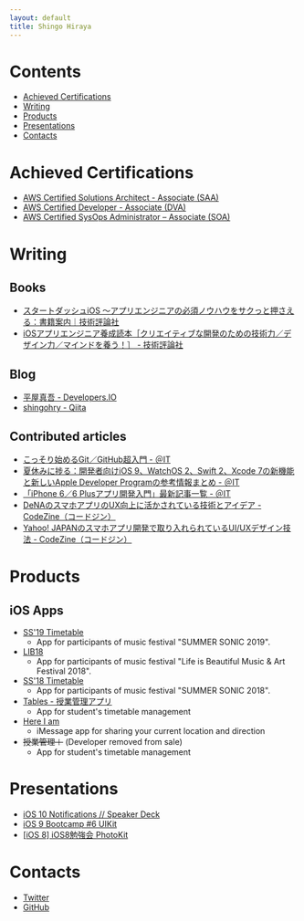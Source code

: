 ```yaml
---
layout: default
title: Shingo Hiraya
---
```


# Contents 
<ul>
<li><a href="#certifications">Achieved Certifications</a></li>
<li><a href="#writing">Writing</a></li>
<li><a href="#works">Products</a></li>
<li><a href="#presentation">Presentations</a></li>
<li><a href="#contact">Contacts</a></li>
</ul>

<h1 id="certifications">Achieved Certifications</h1>

- [AWS Certified Solutions Architect - Associate (SAA)](https://www.credly.com/badges/e21fb360-02f6-4d19-9bf0-3c3b4f5d644c/public_url)
- [AWS Certified Developer - Associate (DVA)](https://www.credly.com/badges/4fa58dd6-b90f-4d9f-8c3a-5e129d26b529/public_url)
- [AWS Certified SysOps Administrator – Associate (SOA)](https://www.credly.com/badges/164e4ea0-da32-4059-9393-bcae1cb70981/public_url)

<h1 id="writing">Writing</h1>

## Books
- [スタートダッシュiOS 〜アプリエンジニアの必須ノウハウをサクっと押さえる：書籍案内｜技術評論社](https://gihyo.jp/book/2020/978-4-297-11403-9)
- [iOSアプリエンジニア養成読本［クリエイティブな開発のための技術力／デザイン力／マインドを養う！］ - 技術評論社](http://gihyo.jp/book/2014/978-4-7741-6385-7)

## Blog
- [平屋真吾 - Developers.IO](http://dev.classmethod.jp/author/hiraya-shingo/)
- [shingohry - Qiita](http://qiita.com/shingohry)

## Contributed articles
- [こっそり始めるGit／GitHub超入門 - ＠IT](http://www.atmarkit.co.jp/ait/series/3190/index.html)
- [夏休みに捗る：開発者向けiOS 9、WatchOS 2、Swift 2、Xcode 7の新機能と新しいApple Developer Programの参考情報まとめ - ＠IT](http://www.atmarkit.co.jp/ait/articles/1507/24/news025.html)
- [「iPhone 6／6 Plusアプリ開発入門」最新記事一覧 - ＠IT](http://www.atmarkit.co.jp/ait/kw/ios8dev.html)
- [DeNAのスマホアプリのUX向上に活かされている技術とアイデア - CodeZine（コードジン）](https://codezine.jp/article/detail/7932)
- [Yahoo! JAPANのスマホアプリ開発で取り入れられているUI/UXデザイン技法 - CodeZine（コードジン）](https://codezine.jp/article/detail/7931)

<h1 id="works">Products</h1>

## iOS Apps
- [SS'19 Timetable](https://apps.apple.com/jp/app/ss19-timetable/id1476434098)
    - App for participants of music festival "SUMMER SONIC 2019".
- [LIB18](https://itunes.apple.com/jp/app/lib18/id1435507746?mt=8)
    - App for participants of music festival "Life is Beautiful Music & Art Festival 2018".
- [SS'18 Timetable](https://itunes.apple.com/jp/app/ss18-timetable/id1422468278?mt=8)
    - App for participants of music festival "SUMMER SONIC 2018".
- [Tables - 授業管理アプリ](https://itunes.apple.com/jp/app/tables-%E6%8E%88%E6%A5%AD%E7%AE%A1%E7%90%86%E3%82%A2%E3%83%97%E3%83%AA/id1286724907?mt=8)
    - App for student's timetable management
- [Here I am](https://itunes.apple.com/jp/app/here-i-am/id1143913696?mt=8)
    - iMessage app for sharing your current location and direction
- ~~授業管理＋~~ (Developer removed from sale)
    - App for student's timetable management

<h1 id="presentation">Presentations</h1>

- [iOS 10 Notifications // Speaker Deck](https://speakerdeck.com/hirayacm/ios-10-notifications)
- [iOS 9 Bootcamp #6 UIKit](https://www.slideshare.net/ShingoHiraya/ios-9-bootcamp-6-uikit)
- [\[iOS 8\] iOS8勉強会 PhotoKit](https://www.slideshare.net/ShingoHiraya/20140918-i-os8photokit)

<h1 id="contact">Contacts</h1>

- [Twitter](https://twitter.com/shingohry)
- [GitHub](https://github.com/shingohry)
